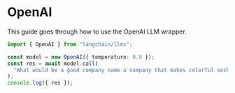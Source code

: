 # OpenAI

This guide goes through how to use the OpenAI LLM wrapper.

```typescript
import { OpenAI } from "langchain/llms";

const model = new OpenAI({ temperature: 0.9 });
const res = await model.call(
  "What would be a good company name a company that makes colorful socks?"
);
console.log({ res });
```
